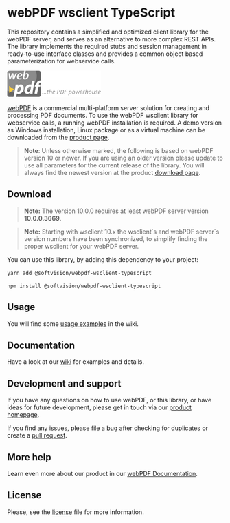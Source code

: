 # webPDF wsclient TypeScript
This repository contains a simplified and optimized client library for the webPDF server, and serves as an alternative to more complex REST APIs.
The library implements the required stubs and session management in ready-to-use interface classes and provides a common object based parameterization for webservice calls.

![webPDF Logo](images/logo.png)

[webPDF](https://www.webpdf.de/) is a commercial multi-platform server solution for creating and processing PDF documents. To use the webPDF wsclient library for webservice calls, a running webPDF installation is required. A demo version as Windows installation, Linux package or as a virtual machine can be downloaded from the [product page](https://docs.webpdf.de/docs/download/).

> **Note**: Unless otherwise marked, the following is based on webPDF version 10 or newer. If you are using an older version please update to use all parameters for the current release of the library. You will always find the newest version at the product [download page](https://docs.webpdf.de/docs/download/).

## Download
> **Note:** The version 10.0.0 requires at least webPDF server version **10.0.0.3669**.

> **Note:** Starting with wsclient 10.x the wsclient´s and webPDF server´s version numbers have been synchronized, to simplify finding the proper wsclient for your webPDF server.

You can use this library, by adding this dependency to your project:
```
yarn add @softvision/webpdf-wsclient-typescript
```
```
npm install @softvision/webpdf-wsclient-typescript
```

## Usage
You will find some [usage examples](https://github.com/softvision-dev/webpdf-wsclient-typescript/wiki/Usage) in the wiki.

## Documentation
Have a look at our [wiki](https://github.com/softvision-dev/webpdf-wsclient-typescript/wiki) for examples and details.

## Development and support
If you have any questions on how to use webPDF, or this library, or have ideas for future development, please get in touch via our [product homepage](https://www.webpdf.de).

If you find any issues, please file a [bug](https://github.com/softvision-dev/webpdf-wsclient-typescript/issues) after checking for duplicates or create a [pull request](https://github.com/softvision-dev/webpdf-wsclient-typescript/pulls).

## More help
Learn even more about our product in our [webPDF Documentation](https://www.webpdf.de/en/documentation).

## License
Please, see the [license](LICENSE) file for more information.

